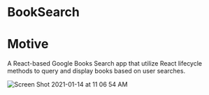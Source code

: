 # BookSearch

# Motive
A React-based Google Books Search app that utilize React lifecycle methods to query and display books based on user searches.

![Screen Shot 2021-01-14 at 11 06 54 AM](https://user-images.githubusercontent.com/60681276/104636327-ce243900-5668-11eb-92c2-0bc51554f203.png)
